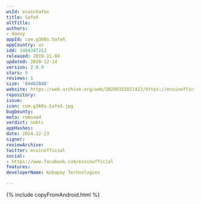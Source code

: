 ```yaml
---
wsId: ecoinSafex
title: SafeX
altTitle: 
authors:
- danny
appId: com.g360s.SafeX
appCountry: us
idd: 1484347213
released: 2019-11-04
updated: 2020-12-14
version: 2.0.9
stars: 5
reviews: 1
size: '64462848'
website: https://web.archive.org/web/20200315011422/https://ecoinofficial.org/
repository: 
issue: 
icon: com.g360s.SafeX.jpg
bugbounty: 
meta: removed
verdict: nobtc
appHashes: 
date: 2024-12-23
signer: 
reviewArchive: 
twitter: ecoinofficial
social:
- https://www.facebook.com/ecoinofficial
features: 
developerName: Kobopay Technologies

---
```


{% include copyFromAndroid.html %}
